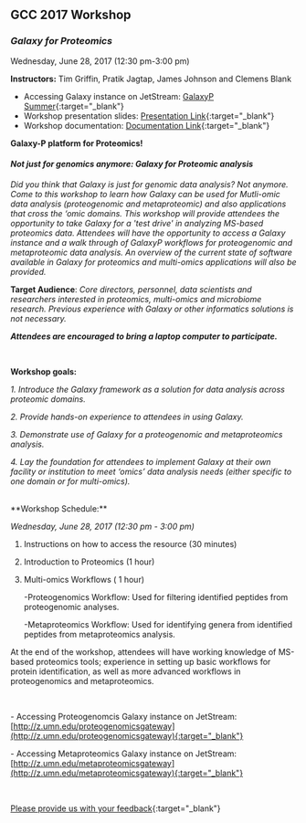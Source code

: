 ## **GCC 2017 Workshop**

### **_Galaxy for Proteomics_**
Wednesday, June 28, 2017 (12:30 pm-3:00 pm) 

**Instructors:** Tim Griffin, Pratik Jagtap, James Johnson and Clemens Blank

- Accessing Galaxy instance on JetStream: [GalaxyP Summer](http://z.umn.edu/galaxypsummer){:target="_blank"}
- Workshop presentation slides: [Presentation Link](link.link){:target="_blank"}
- Workshop documentation: [Documentation Link](link.link){:target="_blank"}

**Galaxy-P platform for Proteomics!**

#### ***Not just for genomics anymore: Galaxy for Proteomic analysis*** 
_Did you think that Galaxy is just for genomic data analysis? Not anymore. Come to this workshop to learn how Galaxy can be used for Mutli-omic data analysis (proteogenomic and metaproteomic) and also applications that cross the ‘omic domains. This workshop will provide attendees the opportunity to take Galaxy for a 'test drive' in analyzing MS-based proteomics data. Attendees will have the opportunity to access a Galaxy instance and a walk through of GalaxyP workflows for proteogenomic and metaproteomic data analysis. An overview of the current state of software available in Galaxy for proteomics and multi-omics applications will also be provided._ 

**Target Audience**: _Core directors, personnel, data scientists and researchers interested in proteomics, multi-omics and microbiome research. Previous experience with Galaxy or other informatics solutions is not necessary._


**_Attendees are encouraged to bring a laptop computer to participate._**

<br>

**Workshop goals:**

_1. Introduce the Galaxy framework as a solution for data analysis across proteomic domains._

_2. Provide hands-on experience to attendees in using Galaxy._

_3. Demonstrate use of Galaxy for a proteogenomic and metaproteomics analysis._

_4. Lay the foundation for attendees to implement Galaxy at their own facility or institution to meet ‘omics’ data analysis needs (either specific to one domain or for multi-omics)._

<br>
**Workshop Schedule:**

 _Wednesday, June 28, 2017 (12:30 pm - 3:00 pm)_
 
1. Instructions on how to access the resource (30 minutes)

2. Introduction to Proteomics (1 hour)

3. Multi-omics Workflows ( 1 hour)

   -Proteogenomics Workflow: Used for filtering identified peptides from proteogenomic analyses.
 
   -Metaproteomics Workflow: Used for identifying genera from identified peptides from metaproteomics analysis.

At the end of the workshop, attendees will have working knowledge of MS-based proteomics tools; experience in setting up basic workflows for protein identification, as well as more advanced workflows in proteogenomics and metaproteomics. 

<br>

\- Accessing Proteogenomcis Galaxy instance on JetStream: [http://z.umn.edu/proteogenomicsgateway](http://z.umn.edu/proteogenomicsgateway){:target="_blank"}

\- Accessing Metaproteomics Galaxy instance on JetStream: [http://z.umn.edu/metaproteomicsgateway](http://z.umn.edu/metaproteomicsgateway){:target="_blank"}

<br>

[Please provide us with your feedback](link.link){:target="_blank"}



